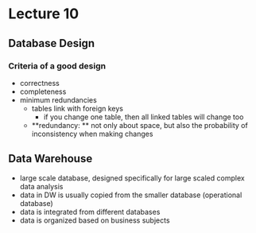 # Lecture 10

## Database Design

### Criteria of a good design

- correctness
- completeness
- minimum redundancies
  - tables link with foreign keys
    - if you change one table, then all linked tables will change too
  - **redundancy: ** not only about space, but also the probability of inconsistency when making changes



## Data Warehouse

- large scale database, designed specifically for large scaled complex data analysis
- data in DW is usually copied from the smaller database (operational database)
- data is integrated from different databases
- data is organized based on business subjects